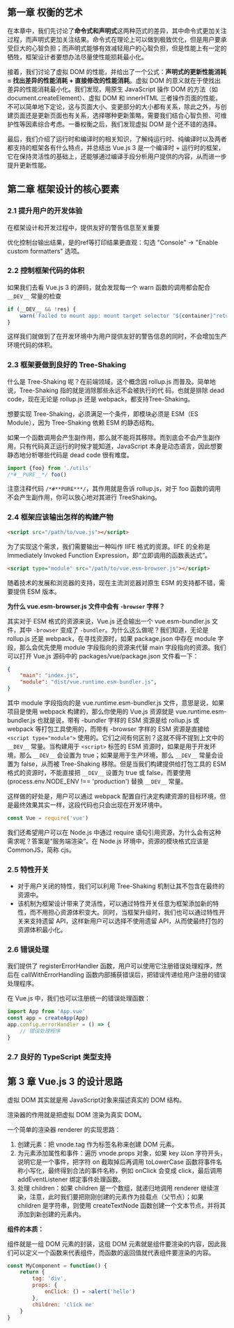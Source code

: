 ## 第一章 权衡的艺术

在本章中，我们先讨论了**命令式和声明式**这两种范式的差异，其中命令式更加关注过程，而声明式更加关注结果。命令式在理论上可以做到极致优化，但是用户要承受巨大的心智负担；而声明式能够有效减轻用户的心智负担，但是性能上有一定的牺牲，框架设计者要想办法尽量使性能损耗最小化。

接着，我们讨论了虚拟 DOM 的性能，并给出了一个公式：**声明式的更新性能消耗 = 找出差异的性能消耗 + 直接修改的性能消耗**。虚拟 DOM 的意义就在于使找出差异的性能消耗最小化。我们发现，用原生 JavaScript 操作 DOM 的方法（如document.createElement）、虚拟 DOM 和 innerHTML 三者操作页面的性能，不可以简单地下定论，这与页面大小、变更部分的大小都有关系，除此之外，与创建页面还是更新页面也有关系，选择哪种更新策略，需要我们结合心智负担、可维护性等因素综合考虑。一番权衡之后，我们发现虚拟 DOM 是个还不错的选择。

最后，我们介绍了运行时和编译时的相关知识，了解纯运行时、纯编译时以及两者都支持的框架各有什么特点，并总结出 Vue.js 3 是一个编译时 + 运行时的框架，它在保持灵活性的基础上，还能够通过编译手段分析用户提供的内容，从而进一步提升更新性能。

## 第二章 框架设计的核心要素

### 2.1 提升用户的开发体验

在框架设计和开发过程中，提供友好的警告信息至关重要

优化控制台输出结果，是的ref等打印结果更直观：勾选 "Console" → "Enable custom formatters" 选项。

### 2.2 控制框架代码的体积

如果我们去看 Vue.js 3 的源码，就会发现每一个 warn 函数的调用都会配合 `__DEV__` 常量的检查

```js
if (__DEV__ && !res) {
    warn(`Failed to mount app: mount target selector "${container}"returned null.`)
}
```

这样我们就做到了在开发环境中为用户提供友好的警告信息的同时，不会增加生产环境代码的体积。

### 2.3 框架要做到良好的 Tree-Shaking

什么是 Tree-Shaking 呢？在前端领域，这个概念因 rollup.js 而普及。简单地说，Tree-Shaking 指的就是消除那些永远不会被执行的代
码，也就是排除 dead code，现在无论是 rollup.js 还是 webpack，都支持Tree-Shaking。

想要实现 Tree-Shaking，必须满足一个条件，即模块必须是 ESM（ES Module），因为 Tree-Shaking 依赖 ESM 的静态结构。

如果一个函数调用会产生副作用，那么就不能将其移除。而到底会不会产生副作用，只有代码真正运行的时候才能知道，JavaScript 本身是动态语言，因此想要静态地分析哪些代码是 dead code 很有难度。

```js
import {foo} from './utils'
/*#__PURE__*/ foo()
```

注意注释代码 `/*#**PURE***/`，其作用就是告诉 rollup.js，对于 foo 函数的调用不会产生副作用，你可以放心地对其进行 TreeShaking。

### 2.4 框架应该输出怎样的构建产物

```html
<script src="/path/to/vue.js"></script>
```

为了实现这个需求，我们需要输出一种叫作 IIFE 格式的资源。IIFE 的全称是 Immediately Invoked Function Expression，即“立即调用的函数表达式”。

```html
<script type="module" src="/path/to/vue.esm-browser.js"></script>
```

随着技术的发展和浏览器的支持，现在主流浏览器对原生 ESM 的支持都不错，需要提供 ESM 版本。

**为什么 vue.esm-browser.js 文件中会有 `-browser` 字样？**

其实对于 ESM 格式的资源来说，Vue.js 还会输出一个 vue.esm-bundler.js 文件，其中 `-browser` 变成了 `-bundler`。为什么这么做呢？我们知道，无论是 rollup.js 还是 webpack，在寻找资源时，如果 package.json 中存在 module 字段，那么会优先使用 module 字段指向的资源来代替 main 字段指向的资源。我们可以打开 Vue.js 源码中的 packages/vue/package.json 文件看一下：
```json
{
    "main": "index.js",
    "module": "dist/vue.runtime.esm-bundler.js",
}
```
其中 module 字段指向的是 vue.runtime.esm-bundler.js 文件，意思是说，如果项目是使用 webpack 构建的，那么你使用的 Vue.js 资源就是 vue.runtime.esm-bundler.js 也就是说，带有 -bundler 字样的 ESM 资源是给 rollup.js 或 webpack 等打包工具使用的，而带有 -browser 字样的 ESM 资源是直接给 `<script type="module">` 使用的。它们之间有何区别？这就不得不提到上文中的 `__DEV__` 常量。当构建用于 `<script>` 标签的 ESM 资源时，如果是用于开发环境，那么 `__DEV__` 会设置为 true；如果是用于生产环境，那么 `__DEV__` 常量会设置为 false，从而被 Tree-Shaking 移除。但是当我们构建提供给打包工具的 ESM 格式的资源时，不能直接把 `__DEV__` 设置为 true 或 false，而要使用 (process.env.NODE_ENV !== 'production') 替换 `__DEV__` 常量。

这样做的好处是，用户可以通过 webpack 配置自行决定构建资源的目标环境，但是最终效果其实一样，这段代码也只会出现在开发环境中。

```js
const Vue = require('vue')
```

我们还希望用户可以在 Node.js 中通过 require 语句引用资源，为什么会有这种需求呢？答案是“服务端渲染”。在 Node.js 环境中，资源的模块格式应该是 CommonJS，简称 cjs。


### 2.5 特性开关

- 对于用户关闭的特性，我们可以利用 Tree-Shaking 机制让其不包含在最终的资源中。
- 该机制为框架设计带来了灵活性，可以通过特性开关任意为框架添加新的特性，而不用担心资源体积变大。同时，当框架升级时，我们也可以通过特性开关来支持遗留 API，这样新用户可以选择不使用遗留 API，从而使最终打包的资源体积最小化。

### 2.6 错误处理

我们提供了 registerErrorHandler 函数，用户可以使用它注册错误处理程序，然后在 callWithErrorHandling 函数内部捕获错误后，把错误传递给用户注册的错误处理程序。

在 Vue.js 中，我们也可以注册统一的错误处理函数：

```js
import App from 'App.vue'
const app = createApp(App)
app.config.errorHandler = () => {
    // 错误处理程序
}
```

### 2.7 良好的 TypeScript 类型支持


## 第 3 章 Vue.js 3 的设计思路

虚拟 DOM 其实就是用 JavaScript对象来描述真实的 DOM 结构。

渲染器的作用就是把虚拟 DOM 渲染为真实 DOM。

一个简单的渲染器 renderer 的实现思路：

1. 创建元素：把 vnode.tag 作为标签名称来创建 DOM 元素。
2. 为元素添加属性和事件：遍历 vnode.props 对象，如果 key 以on 字符开头，说明它是一个事件，把字符 on 截取掉后再调用 toLowerCase 函数将事件名称小写化，最终得到合法的事件名称，例如 onClick 会变成 click，最后调用addEventListener 绑定事件处理函数。
3. 处理 children：如果 children 是一个数组，就递归地调用 renderer 继续渲染，注意，此时我们要把刚刚创建的元素作为挂载点（父节点）；如果 children 是字符串，则使用 createTextNode 函数创建一个文本节点，并将其添加到新创建的元素内。

**组件的本质：**

组件就是一组 DOM 元素的封装，这组 DOM 元素就是组件要渲染的内容，因此我们可以定义一个函数来代表组件，而函数的返回值就代表组件要渲染的内容。

```js
const MyComponent = function() {
    return {
        tag: 'div',
        props: {
            onClick: () = >alert('hello')
        },
        children: 'click me'
    }
}
```


